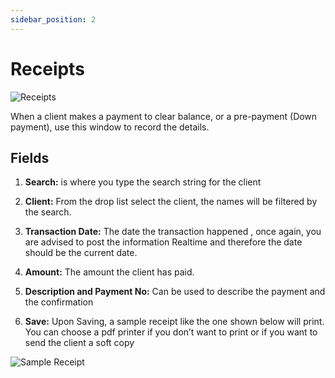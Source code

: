```yaml
---
sidebar_position: 2
---
```


# Receipts

![Receipts](/img/screenshots/receipts.PNG) 

When a client makes a payment to clear balance, or a pre-payment (Down payment), use this window to record the details.

## Fields

1. **Search:** is where you type the search string for the client

2. **Client:**  From the drop list select the client, the names will be filtered by the search.

3. **Transaction Date:** The date the transaction happened	, once again, you are advised to post the information Realtime and therefore the date should be the current date.

4. **Amount:** The amount the client has paid.

5. **Description and Payment No:** Can be used to describe the payment and the confirmation

6. **Save:** Upon Saving, a sample receipt like the one shown below will print. You can choose a pdf printer if you don’t want to print or if you want to send the client a soft copy

![Sample Receipt](/img/screenshots/sample_receipt_2.PNG) 